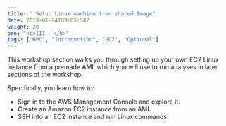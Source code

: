 ```yaml
---
title: " Setup Linux machine from shared Image"
date: 2019-01-24T09:05:54Z
weight: 20
pre: "<b>III ⁃ </b>"
tags: ["HPC", "Introduction", "EC2", "Optional"]
---
```


This workshop section walks you through setting up your own EC2 Linux Instance from a premade AMI, which you will use to run analyses in later sections of the workshop.

Specifically, you learn how to:

- Sign in to the AWS Management Console and explore it.
- Create an Amazon EC2 instance from an AMI. 
- SSH into an EC2 instance and run Linux commands.

<!-- Total cost to run this lab is expected to be less than **two dollars should you run it on your own or company account** if the guide is followed as discussed, in one sitting, and including the deletion of all resources outlined through the guide. -->
